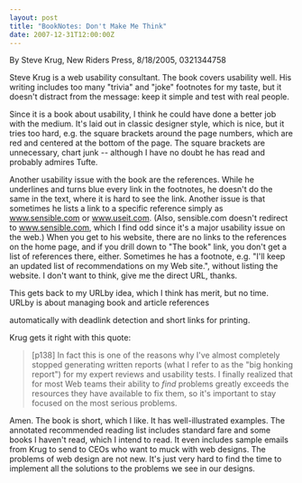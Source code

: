 ```yaml
---
layout: post
title: "BookNotes: Don't Make Me Think"
date: 2007-12-31T12:00:00Z
---
```

By Steve Krug, New Riders Press, 8/18/2005, 0321344758

Steve Krug is a web usability consultant.  The book covers
usability well.  His writing includes too many "trivia" and "joke"
footnotes for my taste, but it doesn't distract from the message: keep
it simple and test with real people.

Since it is a book about usability, I think he could have done a
better job with the medium.  It's laid out in classic designer style,
which is nice, but it tries too hard, e.g. the square brackets around
the page numbers, which are red and centered at the bottom of the
page.  The square brackets are unnecessary, chart junk -- although I
have no doubt he has read and probably admires Tufte.

Another usability issue with the book are the references.  While he
underlines and turns blue every link in the footnotes, he doesn't do
the same in the text, where it is hard to see the link.  Another issue
is that sometimes he lists a link to a specific reference simply as
www.sensible.com or www.useit.com. (Also, sensible.com doesn't
redirect to www.sensible.com, which I find odd since it's a major
usability issue on the web.)  When you get to his website, there are
no links to the references on the home page, and if you drill down to
"The book" link, you don't get a list of references there, either.
Sometimes he has a footnote, e.g. "I'll keep an updated list of
recommendations on my Web site.", without listing the website.  I
don't want to think, give me the direct URL, thanks.

This gets back to my URLby idea, which I think has merit, but no
time.  URLby is about managing book and article references

automatically with deadlink detection and short links for printing.

Krug gets it right with this quote:


> [p138] In fact this is one of the reasons why I've almost completely
> stopped generating written reports (what I refer to as the "big
> honking report") for my expert reviews and usability tests.  I finally
> realized that for most Web teams their ability to *find* problems
> greatly exceeds the resources they have available to fix them, so it's
> important to stay focused on the most serious problems.


 Amen.  The book is short, which I like.  It has well-illustrated
examples.  The annotated recommended reading list includes standard
fare and some books I haven't read, which I intend to read.  It even
includes sample emails from Krug to send to CEOs who want to muck with
web designs.  The problems of web design are not new.  It's just very
hard to find the time to implement all the solutions to the problems
we see in our designs.



